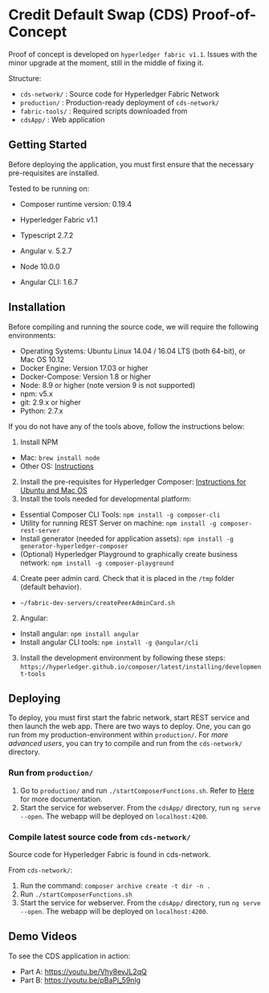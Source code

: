 # Credit Default Swap (CDS) Proof-of-Concept

Proof of concept is developed on `hyperledger fabric v1.1`. Issues with the minor upgrade at the moment, still in the middle of fixing it. 

Structure:

* `cds-network/`  : Source code for Hyperledger Fabric Network
* `production/`   : Production-ready deployment of `cds-network/`
* `fabric-tools/` : Required scripts downloaded from 
* `cdsApp/`       : Web application

## Getting Started

Before deploying the application, you must first ensure that the necessary pre-requisites are installed. 

Tested to be running on: 
* Composer runtime version: 0.19.4
* Hyperledger Fabric v1.1
* Typescript 2.7.2
* Angular v. 5.2.7
* Node 10.0.0

* Angular CLI: 1.6.7

## Installation

Before compiling and running the source code, we will require the following environments:
* Operating Systems: Ubuntu Linux 14.04 / 16.04 LTS (both 64-bit), or Mac OS 10.12
* Docker Engine: Version 17.03 or higher
* Docker-Compose: Version 1.8 or higher
* Node: 8.9 or higher (note version 9 is not supported)
* npm: v5.x
* git: 2.9.x or higher
* Python: 2.7.x

If you do not have any of the tools above, follow the instructions below:

1. Install NPM
  * Mac: `brew install node`
  * Other OS: [Instructions](https://www.npmjs.com/get-npm)
2. Install the pre-requisites for Hyperledger Composer: [Instructions for Ubuntu and Mac OS](https://hyperledger.github.io/composer/latest/installing/installing-prereqs)
3. Install the tools needed for developmental platform:
  * Essential Composer CLI Tools: `npm install -g composer-cli`
  * Utility for running REST Server on machine: `npm install -g composer-rest-server`
  * Install generator (needed for application assets): `npm install -g generator-hyperledger-composer`
  * (Optional) Hyperledger Playground to graphically create business network: `npm install -g composer-playground`
4. Create peer admin card. Check that it is placed in the `/tmp` folder (default behavior).
  * `~/fabric-dev-servers/createPeerAdminCard.sh`


2. Angular: 
  * Install angular: `npm install angular`
  * Install angular CLI tools: `npm install -g @angular/cli`

3. Install the development environment by following these steps: `https://hyperledger.github.io/composer/latest/installing/development-tools`


## Deploying

To deploy, you must first start the fabric network, start REST service and then launch the web app. There are two ways to deploy. One, you can go run from my production-environment within `production/`. For _more advanced users_, you can try to compile and run from the `cds-network/` directory. 

### Run from `production/`

1. Go to `production/` and run `./startComposerFunctions.sh`. Refer to [Here](production/readme.md) for more documentation.
2. Start the service for webserver. From the `cdsApp/` directory, run `ng serve --open`. The webapp will be deployed on `localhost:4200`.

### Compile latest source code from `cds-network/`

Source code for Hyperledger Fabric is found in cds-network.

From `cds-network/`:
1. Run the command: `composer archive create -t dir -n .` 
2. Run `./startComposerFunctions.sh`
3. Start the service for webserver. From the `cdsApp/` directory, run `ng serve --open`. The webapp will be deployed on `localhost:4200`.


## Demo Videos

To see the CDS application in action:
* Part A: https://youtu.be/Vhy8evJL2qQ
* Part B: https://youtu.be/pBaPj_59nlg 
